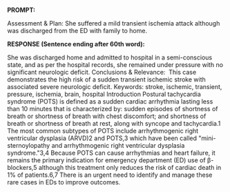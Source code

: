 **PROMPT:**

Assessment & Plan:  She suffered a mild transient ischemia attack although was discharged from the ED with family to home.

**RESPONSE (Sentence ending after 60th word):**

She was discharged home and admitted to hospital in a semi-conscious state, and as per the hospital records, she remained under pressure with no significant neurologic deficit. Conclusions & Relevance:  This case demonstrates the high risk of a sudden transient ischemic stroke with associated severe neurologic deficit. Keywords: stroke, ischemic, transient, pressure, ischemia, brain, hospital  Introduction Postural tachycardia syndrome (POTS) is defined as a sudden cardiac arrhythmia lasting less than 10 minutes that is characterized by: sudden episodes of shortness of breath or shortness of breath with chest discomfort; and shortness of breath or shortness of breath at rest, along with syncope and tachycardia.1 The most common subtypes of POTS include arrhythmogenic right ventricular dysplasia (ARVD)2 and POTS,3 which have been called "mini-sternoylopathy and arrhythmogenic right ventricular dysplasia syndrome."3,4 Because POTS can cause arrhythmias and heart failure, it remains the primary indication for emergency department (ED) use of β-blockers,5 although this treatment only reduces the risk of cardiac death in 1% of patients.6,7 There is an urgent need to identify and manage these rare cases in EDs to improve outcomes. 